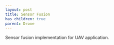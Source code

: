 ```yaml
---
layout: post
title: Sensor Fusion
has_children: true
parent: Drone
---
```


Sensor fusion implementation for UAV application.
